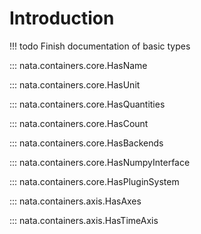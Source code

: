 # Introduction

!!! todo
    Finish documentation of basic types

::: nata.containers.core.HasName

::: nata.containers.core.HasUnit

::: nata.containers.core.HasQuantities

::: nata.containers.core.HasCount

::: nata.containers.core.HasBackends

::: nata.containers.core.HasNumpyInterface

::: nata.containers.core.HasPluginSystem

::: nata.containers.axis.HasAxes

::: nata.containers.axis.HasTimeAxis
